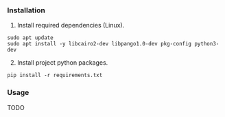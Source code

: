 ### Installation

1. Install required dependencies (Linux).
```
sudo apt update
sudo apt install -y libcairo2-dev libpango1.0-dev pkg-config python3-dev
```

2. Install project python packages.
```
pip install -r requirements.txt
```

### Usage

TODO